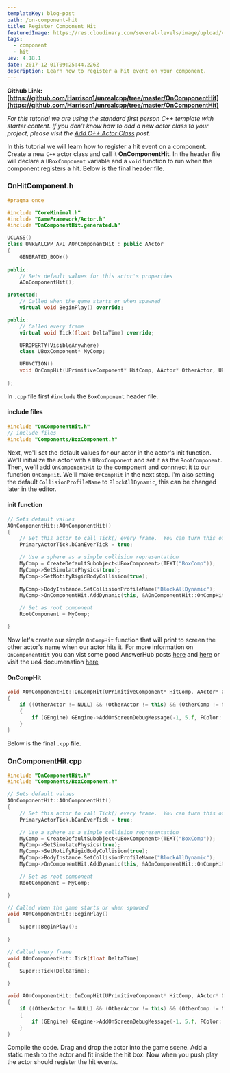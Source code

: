 ```yaml
---
templateKey: blog-post
path: /on-component-hit
title: Register Component Hit
featuredImage: https://res.cloudinary.com/several-levels/image/upload/v1511657694/on-hit-component_etggr8.jpg
tags:
  - component
  - hit
uev: 4.18.1
date: 2017-12-01T09:25:44.226Z
description: Learn how to register a hit event on your component.
---
```

**Github Link: [https://github.com/Harrison1/unrealcpp/tree/master/OnComponentHit](https://github.com/Harrison1/unrealcpp/tree/master/OnComponentHit)**

*For this tutorial we are using the standard first person C++ template with starter content. If you don't know how to add a new actor class to your project, please visit the [Add C++ Actor Class](/add-actor-class) post.*

In this tutorial we will learn how to register a hit event on a component. Create a new `C++` actor class and call it **OnComponentHit**.  In the header file will declare a `UBoxComponent` variable and a `void` function to run when the component registers a hit. Below is the final header file.

### OnHitComponent.h
```cpp
#pragma once

#include "CoreMinimal.h"
#include "GameFramework/Actor.h"
#include "OnComponentHit.generated.h"

UCLASS()
class UNREALCPP_API AOnComponentHit : public AActor
{
	GENERATED_BODY()
	
public:	
	// Sets default values for this actor's properties
	AOnComponentHit();

protected:
	// Called when the game starts or when spawned
	virtual void BeginPlay() override;

public:	
	// Called every frame
	virtual void Tick(float DeltaTime) override;

	UPROPERTY(VisibleAnywhere)
	class UBoxComponent* MyComp;

	UFUNCTION()
	void OnCompHit(UPrimitiveComponent* HitComp, AActor* OtherActor, UPrimitiveComponent* OtherComp, FVector NormalImpulse, const FHitResult& Hit);
	
};
```

In `.cpp` file first `#include` the `BoxComponent` header file.

#### include files
```cpp
#include "OnComponentHit.h"
// include files
#include "Components/BoxComponent.h"
```

Next, we'll set the default values for our actor in the actor's init function. We'll initialize the actor with a `UBoxComponent` and set it as the `RootComponent`. Then, we'll add `OnComponentHit` to the component and connnect it to our function `OnCompHit`. We'll make `OnCompHit` in the next step. I'm also setting the default `CollisionProfileName` to `BlockAllDynamic`, this can be changed later in the editor.

#### init function
```cpp
// Sets default values
AOnComponentHit::AOnComponentHit()
{
 	// Set this actor to call Tick() every frame.  You can turn this off to improve performance if you don't need it.
	PrimaryActorTick.bCanEverTick = true;

	// Use a sphere as a simple collision representation
	MyComp = CreateDefaultSubobject<UBoxComponent>(TEXT("BoxComp"));
	MyComp->SetSimulatePhysics(true);
    MyComp->SetNotifyRigidBodyCollision(true);
    
	MyComp->BodyInstance.SetCollisionProfileName("BlockAllDynamic");
	MyComp->OnComponentHit.AddDynamic(this, &AOnComponentHit::OnCompHit);

	// Set as root component
	RootComponent = MyComp;

}
```

Now let's create our simple `OnCompHit` function that will print to screen the other actor's name when our actor hits it. For more information on `OnComponentHit` you can vist some good AnswerHub posts [here](https://answers.unrealengine.com/questions/429353/cpp-on-component-hit-doesnt-fire.html) and [here](https://answers.unrealengine.com/questions/429353/cpp-on-component-hit-doesnt-fire.html) or visit the ue4 documenation [here](https://docs.unrealengine.com/latest/INT/API/Runtime/Engine/Components/UPrimitiveComponent/OnComponentHit/) 

#### OnCompHit
```cpp
void AOnComponentHit::OnCompHit(UPrimitiveComponent* HitComp, AActor* OtherActor, UPrimitiveComponent* OtherComp, FVector NormalImpulse, const FHitResult& Hit)
{
	if ((OtherActor != NULL) && (OtherActor != this) && (OtherComp != NULL))
	{
		if (GEngine) GEngine->AddOnScreenDebugMessage(-1, 5.f, FColor::Green, FString::Printf(TEXT("I Hit: %s"), *OtherActor->GetName()));
	}
}
```

Below is the final `.cpp` file.

### OnComponentHit.cpp
```cpp
#include "OnComponentHit.h"
#include "Components/BoxComponent.h"

// Sets default values
AOnComponentHit::AOnComponentHit()
{
 	// Set this actor to call Tick() every frame.  You can turn this off to improve performance if you don't need it.
	PrimaryActorTick.bCanEverTick = true;

	// Use a sphere as a simple collision representation
	MyComp = CreateDefaultSubobject<UBoxComponent>(TEXT("BoxComp"));
	MyComp->SetSimulatePhysics(true);
	MyComp->SetNotifyRigidBodyCollision(true);
	MyComp->BodyInstance.SetCollisionProfileName("BlockAllDynamic");
	MyComp->OnComponentHit.AddDynamic(this, &AOnComponentHit::OnCompHit);

	// Set as root component
	RootComponent = MyComp;

}

// Called when the game starts or when spawned
void AOnComponentHit::BeginPlay()
{
	Super::BeginPlay();
	
}

// Called every frame
void AOnComponentHit::Tick(float DeltaTime)
{
	Super::Tick(DeltaTime);

}

void AOnComponentHit::OnCompHit(UPrimitiveComponent* HitComp, AActor* OtherActor, UPrimitiveComponent* OtherComp, FVector NormalImpulse, const FHitResult& Hit)
{
	if ((OtherActor != NULL) && (OtherActor != this) && (OtherComp != NULL))
	{
		if (GEngine) GEngine->AddOnScreenDebugMessage(-1, 5.f, FColor::Green, FString::Printf(TEXT("I Hit: %s"), *OtherActor->GetName()));
	}
}
```

Compile the code. Drag and drop the actor into the game scene. Add a static mesh to the actor and fit inside the hit box. Now when you push play the actor should register the hit events.